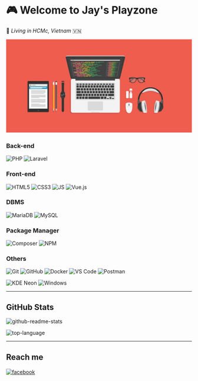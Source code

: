 # 🎮 Welcome to Jay's Playzone
🌆 _Living in HCMc, Vietnam_ :vietnam:

![Cover](https://github.com/saidan00/saidan00/blob/master/cover-780x390.jpg)

### Back-end
![PHP](https://img.shields.io/badge/-PHP-777BB4?style=flat&logo=php&logoColor=fff)
![Laravel](https://img.shields.io/badge/-Laravel-FF2D20?style=flat&logo=laravel&logoColor=fff)

### Front-end
![HTML5](https://img.shields.io/badge/-HTML5-E34F26?style=flat&logo=html5&logoColor=fff)
![CSS3](https://img.shields.io/badge/-CSS3-1572B6?style=flat&logo=css3&logoColor=fff)
![JS](https://img.shields.io/badge/-JavaScript-F7DF1E?style=flat&logo=javascript&logoColor=000)
![Vue.js](https://img.shields.io/badge/-Vue.js-4FC08D?style=flat&logo=vue-dot-js&logoColor=fff)

### DBMS
![MariaDB](https://img.shields.io/badge/-MariaDB-003545?style=flat&logo=mariadb&logoColor=fff)
![MySQL](https://img.shields.io/badge/-MySQL-4479A1?style=flat&logo=mysql&logoColor=fff)

### Package Manager
![Composer](https://img.shields.io/badge/-Composer-885630?style=flat&logo=composer&logoColor=fff)
![NPM](https://img.shields.io/badge/-NPM-CB3837?style=flat&logo=npm&logoColor=fff)

### Others
![Git](https://img.shields.io/badge/-Git-F05032?style=flat&logo=git&logoColor=fff)
![GitHub](https://img.shields.io/badge/-GitHub-181717?style=flat&logo=github&logoColor=fff)
![Docker](https://img.shields.io/badge/-Docker-2496EF?style=flat&logo=docker&logoColor=fff)
![VS Code](http://img.shields.io/badge/-VS%20Code-007ACC?style=flat&logo=visual-studio-code&logoColor=fff)
![Postman](http://img.shields.io/badge/-Postman-FF6C37?style=flat&logo=postman&logoColor=fff)

![KDE Neon](http://img.shields.io/badge/-KDE%20Neon-008080?style=flat&logo=kde&logoColor=fff)
![Windows](http://img.shields.io/badge/-Windows-0078D6?style=flat&logo=windows&logoColor=fff)

<hr>

## GitHub Stats
![github-readme-stats](https://github-readme-stats.vercel.app/api?username=saidan00&show_icons=true&locale=en&theme=buefy)

![top-language](https://github-readme-stats.vercel.app/api/top-langs?username=saidan00&count_private=true&show_icons=true&locale=en&layout=compact&theme=buefy)

<hr>

## Reach me
<a href="https://fb.com/huy.sgh" target="blank"><img align="center" src="http://img.shields.io/badge/-huy.sgh-1877F2?style=flat&logo=facebook&logoColor=fff" alt="facebook"/></a>
<!--
**saidan00/saidan00** is a ✨ _special_ ✨ repository because its `README.md` (this file) appears on your GitHub profile.

Here are some ideas to get you started:

- 🔭 I’m currently working on ...
- 🌱 I’m currently learning ...
- 👯 I’m looking to collaborate on ...
- 🤔 I’m looking for help with ...
- 💬 Ask me about ...
- 📫 How to reach me: ...
- 😄 Pronouns: ...
- ⚡ Fun fact: ...
-->
